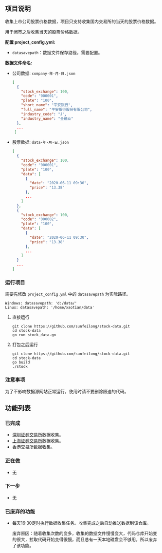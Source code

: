 ## 项目说明

收集上市公司股票价格数据，项目只支持收集国内交易所的当天的股票价格数据。

用于闭市之后收集当天的股票价格数据。

**配置 project_config.yml:**

* `datasavepath`：数据文件保存路径，需要配置。

**数据文件命名:**

* 公司数据: `company-年-月-日.json` 

    ```json
    [
      {
        "stock_exchange": 100,
        "code": "000001",
        "plate": "100",
        "short_name": "平安银行",
        "full_name": "平安银行股份有限公司",
        "industry_code": "J",
        "industry_name": "金融业"
      },
      ...
     ]
    ```

* 股票数据: `data-年-月-日.json`

    ```json
    [
      {
        "stock_exchange": 100,
        "code": "000001",
        "plate": "100",
        "data": [
          {
            "date": "2020-06-11 09:30",
            "price": "13.38"
          },
          ...
        ]
      },
      {
        "stock_exchange": 100,
        "code": "000002",
        "plate": "100",
        "data": [
          {
            "date": "2020-06-11 09:30",
            "price": "13.38"
          },
          ...
        ]
      }
      ...
    ]
    ```

### 运行项目

需要先修改 `project_config.yml` 中的 `datasavepath` 为实际路径。

```
Windows: datasavepath: 'd:/data/'
Linux: datasavepath: '/home/xaotian/data'
```

1. 直接运行

    ```
    git clone https://github.com/sunfeilong/stock-data.git
    cd stock-data
    go run stock_data.go
    ```
    
2. 打包之后运行 

    ```
    git clone https://github.com/sunfeilong/stock-data.git
    cd stock-data
    go build
    ./stock
    ```

### 注意事项

为了不影响数据源网站正常运行，使用时请不要删除限速的代码。

## 功能列表

### 已完成

* [深圳证券交易所](http://www.szse.cn/)数据收集。
* [上海证券交易所](http://www.sse.com.cn/)数据收集。
* [香港交易所](https://sc.hkex.com.hk/TuniS/www.hkex.com.hk/?sc_lang=zh-cn)数据收集。

### 正在做

* 无

### 下一步

* 无

### 已废弃的功能

* 每天16:30定时执行数据收集任务。收集完成之后自动推送数据到该仓库。

    废弃原因：随着收集次数的变多，收集的数据文件慢慢变大，代码仓库开始变的很大，拉取代码开始变得很慢，而且总有一天本地磁盘会不够用，所以废弃了该功能。

